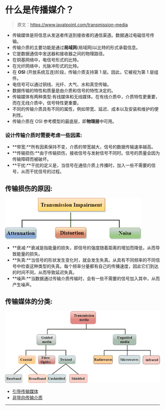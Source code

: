 # 什么是传播媒介？

> 原文：<https://www.javatpoint.com/transmission-media>

*   传输媒体是将信息从发送者传送到接收者的通信渠道。数据通过电磁信号传输。
*   传输介质的主要功能是通过**局域网**(局域网)以比特的形式承载信息。
*   它是数据通信中发送器和接收器之间的物理路径。
*   在铜基网络中，电信号形式的比特。
*   在光纤网络中，光脉冲形式的比特。
*   在 **OSI** (开放系统互连)阶段，传输介质支持第 1 层。因此，它被视为第 1 层组件。
*   电信号可以通过铜线、光纤、大气、水和真空传输。
*   数据传输的特性和质量是由介质和信号的特性决定的。
*   传输媒体有两种类型:有线媒体和无线媒体。在有线介质中，介质特性更重要，而在无线介质中，信号特性更重要。
*   不同的传输介质具有不同的属性，例如带宽、延迟、成本以及安装和维护的便利性。
*   传输介质在 OSI 参考模型的最底层，即**物理层**中可用。

### 设计传输介质时需要考虑一些因素:

*   **带宽:**所有因素保持不变，介质的带宽越大，信号的数据传输速率越高。
*   **传输损伤:**由于传输损伤，接收信号与发射信号不同时。信号的质量会因为传输障碍而被破坏。
*   **干扰:**干扰的定义是，当信号在通信介质上传播时，加入一些不需要的信号，从而干扰信号的过程。

## 传输损伤的原因:

![Transmission media](img/6866a64340b8caaa17ddc4916f7802ef.png)

*   **衰减:**衰减是指能量的损失，即信号的强度随着距离的增加而降低，从而导致能量的损失。
*   **失真:**当信号的形状发生变化时，就会发生失真。从具有不同频率的不同信号中检查这种类型的失真。每个频率分量都有自己的传播速度，因此它们到达的时间不同，从而导致延迟失真。
*   **噪声:**当数据通过传输介质传输时，会有一些不需要的信号加入其中，从而产生噪声。

## 传输媒体的分类:

![Transmission media](img/96f43746f77f178a60e58ae60e5ce82e.png)

*   [引导传输媒体](guided-transmission-media)
*   [非导向传输介质](unguided-transmission-media)

* * *